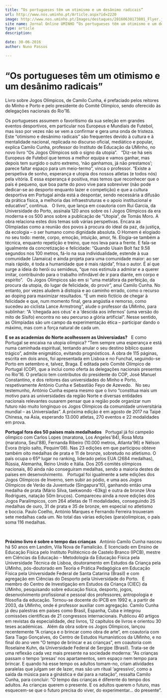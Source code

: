 ```yaml
---
title: “Os portugueses têm um otimismo e um desânimo radicais”
url: http://www.nos.uminho.pt/Article.aspx?id=2220
image: http://www.nos.uminho.pt/Images/destaques/20160630173801_Flyer.jpg
site name: Jornal Online UMINHO “Os portugueses têm um otimismo e um desânimo radicais”
type: article
description: 

date: 30-06-2016
author: Nuno Passos

---
```

# “Os portugueses têm um otimismo e um desânimo radicais”


  

Livro sobre Jogos Olímpicos, de Camilo Cunha, é prefaciado pelos reitores do Minho e Porto e pelo presidente do Comité Olímpico, sendo oferecido às delegações nacionais do Rio’16.

Os portugueses assumem o favoritismo da sua seleção em grandes eventos desportivos, em particular nos Europeus e Mundiais de Futebol, mas isso por vezes não se vem a confirmar e gera uma onda de tristeza. Este “otimismo e desânimo radicais” são frequentes devido à cultura e à mentalidade nacional, replicada no discurso oficial, mediático e popular, explica Camilo Cunha, professor do Instituto de Educação da UMinho, no novo livro “Os Jogos Olímpicos sob o signo da utopia”.
 
“Diz-se há seis Europeus de Futebol que temos a melhor equipa e vamos ganhar, mas depois tem surgido o outro extremo, ‘não ganhamos, já não prestamos’; parece faltar espaço para um meio-termo”, vinca o professor. “Existe a perspetiva de sonho, esperança e utopia dos nossos atletas (e todos nós) pela vitória. E essa esperança é positiva, mas temos que reconhecer que o país é pequeno, que boa parte do povo vive para sobreviver (não pode dedicar-se ao desporto enquanto lazer e competição) e que a cultura desportiva em Portugal ainda está a despontar, sendo necessária a difusão da prática física, a melhoria das infraestruturas e o apoio institucional e educativo”, continua.
 
O livro, que lança em coautoria com Rui Garcia, da Universidade do Porto, assinala 120 anos sobre os I Jogos Olímpicos da era moderna e os 500 anos sobre a publicação de “Utopia”, de Tomás Moro. A obra relaciona estes dois temas sob várias perspetivas. Encara as Olimpíadas como a reunião dos povos à procura do ideal da paz, da justiça, da ecologia – o ser humano como dignidade absoluta. O Homem é elogiado no seu todo: mente, corpo, emoção, intuição, amor, fé. Elogia-se também a técnica, enquanto repetição e treino, que nos leva para a frente. E fala-se igualmente da concretização e felicidade: “Quando Usain Bolt faz 9.58 segundos nos 100 metros, fá-lo na sua individualidade, estende à sua comunidade (Jamaica) e ainda projeta para uma comunidade maior: ao ser mais rápido, é toda a humanidade que é mais rápida”, frisa o autor. É aí que surge a ideia do herói ou semideus, “que nos estimula a admirar e a querer imitar, contribuindo para o trabalho infindável de ir para diante, em corpo e espírito”.
 
Os Jogos Olímpicos são em si “uma metáfora da perfeição, da procura da utopia, do lugar de felicidade, do provir”, anui Camilo Cunha. No entanto, por vezes aludem à distopia e ao caminho errado, como o recurso ao doping para maximizar resultados. “É um meio fictício de chegar à felicidade e que, num momento final, gera angústia e remorso, como sucedeu ao ciclista Lance Armstrong”, alude o professor da UMinho, para sublinhar: “A ‘chegada aos céus’ e a ‘descida aos infernos’ (uma versão do mito de Sísifo) encontra no seu percurso a glória artificial”. Nesse sentido, as Olimpíadas são um campo da experimentação ética – participar dando o máximo, mas com a força natural de cada um.
 

**E se as academias do Norte acolhessem as Universíadas?** 
 
E como Portugal se encaixa na utopia olímpica? “Tem sempre uma esperança e está numa caminhada espiritual, tentando anular o seu destino bíblico quase trágico”, admite enigmático, evitando prognósticos. A obra de 115 páginas, escrita em dois anos, foi apresentada em Lisboa e no Funchal, seguindo-se Porto em setembro e, talvez, Braga. É editada pelo Comité Olímpico de Portugal (COP), que a inclui como oferta às delegações nacionais presentes no Rio’16. O prefácio tem contributos do presidente do COP, José Manuel Constantino, e dos reitores das universidades do Minho e Porto, respetivamente António Cunha e Sebastião Feyo de Azevedo.
 
No seu testemunho, António Cunha espera mesmo que o livro “constitua mais um motivo para as universidades da região Norte e diversas entidades nacionais relevantes ousarem pensar que a região pode organizar num futuro não muito longínquo os Jogos Olímpicos da comunidade universitária mundial – as Universíadas”. A próxima edição é em agosto de 2017 na Taipé Chinesa, na Ásia, esperando 13.000 atletas, 270 eventos e 22 modalidades em prova.
 

**Portugal fora dos 50 países mais medalhados** 
 
Portugal já foi campeão olímpico com Carlos Lopes (maratona, Los Angeles'84), Rosa Mota (maratona, Seul'88), Fernanda Ribeiro (10.000 metros, Atlanta'96) e Nélson Évora (triplo salto, Pequim'08). Nas 23 edições em que participou obteve também oito medalhas de prata e 11 de bronze, sobretudo no atletismo. O país ocupa o 65º lugar no ranking, liderado pelos EUA (2684 medalhas), Rússia, Alemanha, Reino Unido e Itália. Dos 205 comités olímpicos nacionais, 80 ainda não conseguiram medalhas, sendo a maioria destes de países em desenvolvimento.
 
Portugal foi igualmente a sete edições dos Jogos Olímpicos de Inverno, sem subir ao pódio, e uma aos Jogos Olímpicos de Verão da Juventude (Singapura’10), ganhando então uma medalha de prata (Mário Silva, taekwondo -63kg) e outra de bronze (Ana Rodrigues, natação 50m bruços). Compareceu ainda a nove edições dos Jogos Paralímpicos, com 264 atletas de 11 modalidades, conseguindo 25 medalhas de ouro, 31 de prata e 35 de bronze, em especial no atletismo e boccia. Paulo Coelho, António Marques e Fernando Ferreira trouxeram sete medalhas cada um. No total das várias edições (para)olímpicas, o país soma 116 medalhas.
 

 

**Próximo livro é sobre o tempo das crianças** 
 
António Camilo Cunha nasceu há 50 anos em Landim, Vila Nova de Famalicão. É licenciado em Ensino de Educação Física pelo Instituto Politécnico de Castelo Branco (IPCB), mestre em Ciências da Educação – Metodologia da Educação Física pela Universidade Técnica de Lisboa, doutoramento em Estudos da Criança pela UMinho, pós-doutorado em Teoria e Prática Pedagógica em Educação Física pela Universidade Federal de Santa Catarina (Brasil) e com agregação em Ciências do Desporto pela Universidade do Porto.
 
É membro do Centro de Investigação em Estudos da Criança (CIEC) da UMinho, pesquisando sobre educação física, desporto, jogos, desenvolvimento profissional e pessoal dos professores, antropologia e filosofia da educação. Tornou-se docente do IPCB em 1992 e, a partir de 2003, da UMinho, onde é professor auxiliar com agregação. Camilo Cunha já deu palestras em países como Brasil, Espanha, Cuba e integrou comissões científicas de 21 congressos internacionais. Publicou 40 artigos em revistas da especialidade, dez livros, 12 capítulos de livros e orientou 30 teses académicas.
 
Além da obra sobre os Jogos Olímpicos, lançou recentemente “A criança e o brincar como obra de arte”, em coautoria com Sara Tiago Gonçalves, do Centro de Estudos Humanísticos da UMinho, e no final do ano vem “O tempo de brincar e as crianças”, em coautoria com Roselaine Kuhn, da Universidade Federal de Sergipe (Brasil). Trata-se de uma reflexão cada vez mais presente na sociedade moderna: “As crianças passam o tempo ‘presas’ nos apartamentos, sem espaço nem tempo para brincar. E quando há esse tempo os adultos tomam-no, criam atividades paralelas que julgam ser de lazer, mas são um ritual ‘agressivo’, como a saída da música para a ginástica e daí para a natação”, ressalta Camilo Cunha, para concluir: “O tempo das crianças é diferente do tempo dos adultos. As crianças querem o presente. E os adultos querem o futuro, mas esquecem-se que o futuro precisa do viver, do experimentar… do presente”.

